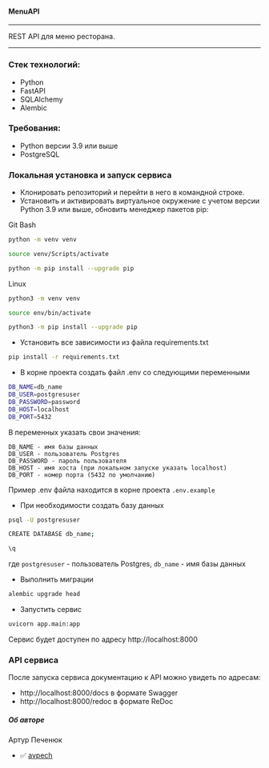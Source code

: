 ####  MenuAPI
---
REST API для меню ресторана.

---
### Стек технологий:
- Python
- FastAPI
- SQLAlchemy
- Alembic

### Требования:
- Python версии 3.9 или выше
- PostgreSQL

### Локальная установка и запуск сервиса
- Клонировать репозиторий и перейти в него в командной строке.
- Установить и активировать виртуальное окружение c учетом версии Python 3.9 или выше, обновить менеджер пакетов pip:

Git Bash
```bash
python -m venv venv
```
```bash
source venv/Scripts/activate
```
```bash
python -m pip install --upgrade pip
```
Linux
```bash
python3 -m venv venv
```
```bash
source env/bin/activate
```
```bash
python3 -m pip install --upgrade pip
```

- Установить все зависимости из файла requirements.txt

```bash
pip install -r requirements.txt
```

- В корне проекта создать файл .env со следующими переменными

```bash
DB_NAME=db_name
DB_USER=postgresuser
DB_PASSWORD=password
DB_HOST=localhost
DB_PORT=5432
```
В переменных указать свои значения:
```
DB_NAME - имя базы данных
DB_USER - пользователь Postgres
DB_PASSWORD - пароль пользователя
DB_HOST - имя хоста (при локальном запуске указать localhost)
DB_PORT - номер порта (5432 по умолчанию)
```
Пример .env файла находится в корне проекта `.env.example`
- При необходимости создать базу данных
```bash
psql -U postgresuser
```
```bash
CREATE DATABASE db_name;
```
```bash
\q
```
где `postgresuser` - пользователь Postgres, `db_name` - имя базы данных

- Выполнить миграции

```bash
alembic upgrade head
```

- Запустить сервис

```bash
uvicorn app.main:app
```
Сервис будет доступен по адресу http://localhost:8000
### API сервиса
После запуска сервиса документацию к API можно увидеть по адресам:
- http://localhost:8000/docs в формате Swagger
- http://localhost:8000/redoc в формате ReDoc


##### Об авторе
Артур Печенюк
- :white_check_mark: [avpech](https://github.com/avpech)